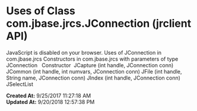 # Uses of Class com.jbase.jrcs.JConnection (jrclient   API)

JavaScript is disabled on your browser. Uses of JConnection in com.jbase.jrcs Constructors in com.jbase.jrcs with parameters of type JConnection   Constructor  JCapture (int handle, JConnection conn) JCommon (int handle, int numvars, JConnection conn) JFile (int handle, String name, JConnection conn) JIndex (int handle, JConnection conn) JSelectList  

**Created At:** 9/25/2017 11:27:18 AM  
**Updated At:** 9/20/2018 12:57:38 PM  

